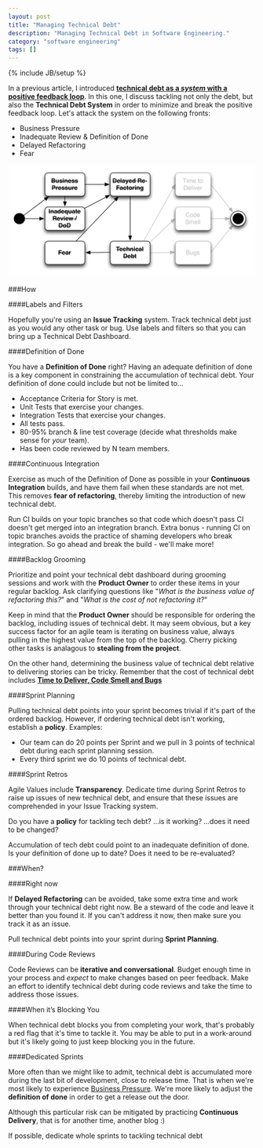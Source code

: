 ```yaml
---
layout: post
title: "Managing Technical Debt"
description: "Managing Technical Debt in Software Engineering."
category: "software engineering"
tags: []
---
```

{% include JB/setup %}

In a previous article, I introduced **[technical debt as a *system* with a positive feedback loop](/software%20engineering/2014/03/06/tech-debt/)**. In this one, I discuss tackling not only the debt, but also the **Technical Debt System** in order to minimize and break the positive feedback loop. Let's attack the system on the following fronts:

* Business Pressure
* Inadequate Review & Definition of Done
* Delayed Refactoring
* Fear

![image](/assets/posts/2015-02-06-managing-tech-debt/techdebt-attack-state.png)

###How

####Labels and Filters

Hopefully you're using an **Issue Tracking** system. Track technical debt just as you would any other task or bug. Use labels and filters so that you can bring up a Technical Debt Dashboard. 

####Definition of Done

You have a **Definition of Done** right? Having an adequate definition of done is a key component in constraining the accumulation of technical debt. Your definition of done could include but not be limited to...

* Acceptance Criteria for Story is met.
* Unit Tests that exercise your changes.
* Integration Tests that exercise your changes.  
* All tests pass.
* 80-95% branch & line test coverage (decide what thresholds make sense for *your* team).
* Has been code reviewed by N team members.

####Continuous Integration

Exercise as much of the Definition of Done as possible in your **Continuous Integration** builds, and have them fail when these standards are not met. This removes **fear of refactoring**, thereby limiting the introduction of new technical debt. 

Run CI builds on your topic branches so that code which doesn't pass CI doesn't get merged into an integration branch. Extra bonus - running CI on topic branches avoids the practice of shaming developers who break integration. So go ahead and break the build - we'll make more!    

####Backlog Grooming

Prioritize and point your technical debt dashboard during grooming sessions and work with the **Product Owner** to order these items in your regular backlog. Ask clarifying questions like "*What is the business value of refactoring this?*" and "*What is the cost of not refactoring it?*"

Keep in mind that the **Product Owner** should be responsible for ordering the backlog, including issues of technical debt. It may seem obvious, but a key success factor for an agile team is iterating on business value, always pulling in the highest value from the top of the backlog. Cherry picking other tasks is analagous to **stealing from the project**.

On the other hand, determining the business value of technical debt relative to delivering stories can be tricky. Remember that the cost of technical debt includes **[Time to Deliver, Code Smell and Bugs](/software%20engineering/2014/03/06/tech-debt/)**    

####Sprint Planning

Pulling technical debt points into your sprint becomes trivial if it's part of the ordered backlog. However, if ordering technical debt isn't working, establish a **policy**. Examples:
 
* Our team can do 20 points per Sprint and we pull in 3 points of technical debt during each sprint planning session.  
* Every third sprint we do 10 points of technical debt. 


####Sprint Retros

Agile Values include **Transparency**. Dedicate time during Sprint Retros to raise up issues of new technical debt, and ensure that these issues are comprehended in your Issue Tracking system. 

Do you have a **policy** for tackling tech debt? ...is it working?  ...does it need to be changed?

Accumulation of tech debt could point to an inadequate definition of done. Is your definition of done up to date?  Does it need to be re-evaluated?

###When?

####Right now

If **Delayed Refactoring** can be avoided, take some extra time and work through your technical debt right now. Be a steward of the code and leave it better than you found it. If you can't address it now, then make sure you track it as an issue.

Pull technical debt points into your sprint during **Sprint Planning**.

####During Code Reviews

Code Reviews can be **iterative and conversational**. Budget enough time in your process and *expect* to make changes based on peer feedback. Make an effort to identify technical debt during code reviews and take the time to address those issues.  

####When it’s Blocking You

When technical debt blocks you from completing your work, that's probably a red flag that it's time to tackle it. You may be able to put in a work-around but it's likely going to just keep blocking you in the future. 

####Dedicated Sprints

More often than we might like to admit, technical debt is accumulated more during the last bit of development, close to release time. That is when we're most likely to experience [Business Pressure](/software%20engineering/2014/03/06/tech-debt/). We're more likely to adjust the **definition of done** in order to get a release out the door. 

Although this particular risk can be mitigated by practicing **Continuous Delivery**, that is for another time, another blog :)

If possible, dedicate whole sprints to tackling technical debt 



